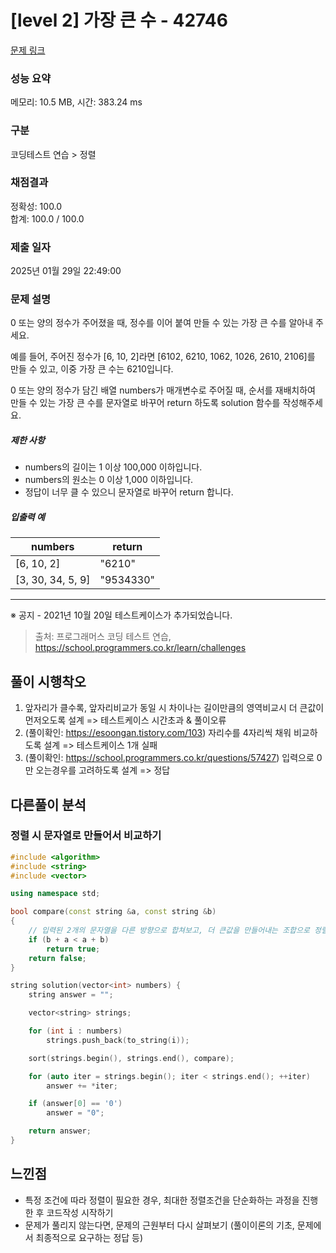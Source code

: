 # [level 2] 가장 큰 수 - 42746 

[문제 링크](https://school.programmers.co.kr/learn/courses/30/lessons/42746#) 

### 성능 요약

메모리: 10.5 MB, 시간: 383.24 ms

### 구분

코딩테스트 연습 > 정렬

### 채점결과

정확성: 100.0<br/>합계: 100.0 / 100.0

### 제출 일자

2025년 01월 29일 22:49:00

### 문제 설명

<p>0 또는 양의 정수가 주어졌을 때, 정수를 이어 붙여 만들 수 있는 가장 큰 수를 알아내 주세요.</p>

<p>예를 들어, 주어진 정수가 [6, 10, 2]라면 [6102, 6210, 1062, 1026, 2610, 2106]를 만들 수 있고, 이중 가장 큰 수는 6210입니다.</p>

<p>0 또는 양의 정수가 담긴 배열 numbers가 매개변수로 주어질 때, 순서를 재배치하여 만들 수 있는 가장 큰 수를 문자열로 바꾸어 return 하도록 solution 함수를 작성해주세요.</p>

<h5>제한 사항</h5>

<ul>
<li>numbers의 길이는 1 이상 100,000 이하입니다.</li>
<li>numbers의 원소는 0 이상 1,000 이하입니다.</li>
<li>정답이 너무 클 수 있으니 문자열로 바꾸어 return 합니다.</li>
</ul>

<h5>입출력 예</h5>
<table class="table">
        <thead><tr>
<th>numbers</th>
<th>return</th>
</tr>
</thead>
        <tbody><tr>
<td>[6, 10, 2]</td>
<td>"6210"</td>
</tr>
<tr>
<td>[3, 30, 34, 5, 9]</td>
<td>"9534330"</td>
</tr>
</tbody>
      </table>
<hr>

<p>※ 공지 - 2021년 10월 20일 테스트케이스가 추가되었습니다.</p>


> 출처: 프로그래머스 코딩 테스트 연습, https://school.programmers.co.kr/learn/challenges

## 풀이 시행착오
1. 앞자리가 클수록, 앞자리비교가 동일 시 차이나는 길이만큼의 영역비교시 더 큰값이 먼저오도록 설계 => 테스트케이스 시간초과 & 풀이오류
2. (풀이확인: https://esoongan.tistory.com/103) 자리수를 4자리씩 채워 비교하도록 설계 => 테스트케이스 1개 실패
3. (풀이확인: https://school.programmers.co.kr/questions/57427) 입력으로 0만 오는경우를 고려하도록 설계 => 정답

## 다른풀이 분석

### 정렬 시 문자열로 만들어서 비교하기
```cpp
#include <algorithm>
#include <string>
#include <vector>

using namespace std;

bool compare(const string &a, const string &b)
{
    // 입력된 2개의 문자열을 다른 방향으로 합쳐보고, 더 큰값을 만들어내는 조합으로 정렬
    if (b + a < a + b)
        return true;
    return false;
}

string solution(vector<int> numbers) {
    string answer = "";

    vector<string> strings;

    for (int i : numbers)
        strings.push_back(to_string(i));

    sort(strings.begin(), strings.end(), compare);

    for (auto iter = strings.begin(); iter < strings.end(); ++iter)
        answer += *iter;

    if (answer[0] == '0')
        answer = "0";

    return answer;
}
```

## 느낀점
- 특정 조건에 따라 정렬이 필요한 경우, 최대한 정렬조건을 단순화하는 과정을 진행한 후 코드작성 시작하기
- 문제가 풀리지 않는다면, 문제의 근원부터 다시 살펴보기 (풀이이론의 기초, 문제에서 최종적으로 요구하는 정답 등)
